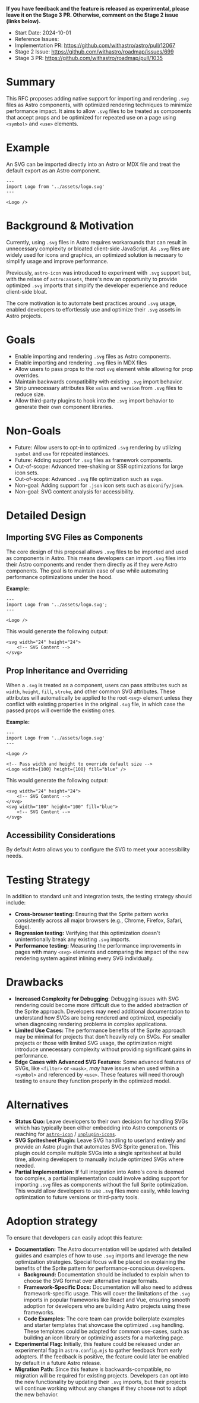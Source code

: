 **If you have feedback and the feature is released as experimental, please leave it on the Stage 3 PR. Otherwise, comment on the Stage 2 issue (links below).**

- Start Date: 2024-10-01
- Reference Issues: <!-- related issues, otherwise leave empty -->
- Implementation PR: https://github.com/withastro/astro/pull/12067
- Stage 2 Issue: https://github.com/withastro/roadmap/issues/699
- Stage 3 PR: https://github.com/withastro/roadmap/pull/1035

# Summary

This RFC proposes adding native support for importing and rendering `.svg` files as Astro components, with optimized rendering techniques to minimize performance impact. It aims to allow `.svg` files to be treated as components that accept props and be optimized for repeated use on a page using `<symbol>` and `<use>` elements.

# Example

An SVG can be imported directly into an Astro or MDX file and treat the default export as an Astro component.

```astro
---
import Logo from '../assets/logo.svg'
---

<Logo />
```

# Background & Motivation

Currently, using `.svg` files in Astro requires workarounds that can result in unnecessary complexity or bloated client-side JavaScript. As `.svg` files are widely used for icons and graphics, an optimized solution is necssary to simplify usage and improve performance.

Previously, `astro-icon` was introduced to experiment with `.svg` support but, with the relase of `astro:assets`, there's now an opportunity to provide optimized `.svg` imports that simplify the developer experience and reduce client-side bloat.

The core motivation is to automate best practices around `.svg` usage, enabled developers to effortlessly use and optimize their `.svg` assets in Astro projects.

# Goals

- Enable importing and rendering `.svg` files as Astro components.
- Enable importing and rendering `.svg` files in MDX files
- Allow users to pass props to the root `svg` element while allowing for prop overrides.
- Maintain backwards compatibility with existing `.svg` import behavior.
- Strip unnecessary attributes like `xmlns` and `version` from `.svg` files to reduce size.
- Allow third-party plugins to hook into the `.svg` import behavior to generate their own component libraries.

# Non-Goals

- Future: Allow users to opt-in to optimized `.svg` rendering by utilizing `symbol` and `use` for repeated instances.
- Future: Adding support for `.svg` files as framework components.
- Out-of-scope: Advanced tree-shaking or SSR optimizations for large icon sets.
- Out-of-scope: Advanced `.svg` file optimization such as `svgo`.
- Non-goal: Adding support for `.json` icon sets such as `@iconify/json`.
- Non-goal: SVG content analysis for accessibility.

# Detailed Design

## Importing SVG Files as Components

The core design of this proposal allows `.svg` files to be imported and used as components in Astro. This means developers can import `.svg` files into their Astro components and render them directly as if they were Astro components. The goal is to maintain ease of use while automating performance optimizations under the hood.

**Example:**

```astro
---
import Logo from '../assets/logo.svg';
---

<Logo />
```

This would generate the following output:

```astro
<svg width="24" height="24">
    <!-- SVG Content -->
</svg>
```

## Prop Inheritance and Overriding

When a `.svg` is treated as a component, users can pass attributes such as `width`, `height`, `fill`, `stroke`, and other common SVG attributes. These attributes will automatically be applied to the root `<svg>` element unless they conflict with existing properties in the original `.svg` file, in which case the passed props will override the existing ones.

**Example:**

```astro
---
import Logo from '../assets/logo.svg'
---

<Logo />

<!-- Pass width and height to override default size -->
<Logo width={100} height={100} fill="blue" />
```

This would generate the following output:

```astro
<svg width="24" height="24">
    <!-- SVG Content -->
</svg>
<svg width="100" height="100" fill="blue">
    <!-- SVG Content -->
</svg>
```

## Accessibility Considerations

By default Astro allows you to configure the SVG to meet your accessibility needs.

# Testing Strategy

In addition to standard unit and integration tests, the testing strategy should include:

- **Cross-browser testing:** Ensuring that the Sprite pattern works consistently across all major browsers (e.g., Chrome, Firefox, Safari, Edge).
- **Regression testing:** Verifying that this optimization doesn't unintentionally break any existing `.svg` imports.
- **Performance testing:** Measuring the performance improvements in pages with many `<svg>` elements and comparing the impact of the new rendering system against inlining every SVG individually.

# Drawbacks

- **Increased Complexity for Debugging**: Debugging issues with SVG rendering could become more difficult due to the added abstraction of the Sprite approach. Developers may need additional documentation to understand how SVGs are being rendered and optimized, especially when diagnosing rendering problems in complex applications.
- **Limited Use Cases:** The performance benefits of the Sprite approach may be minimal for projects that don't heavily rely on SVGs. For smaller projects or those with limited SVG usage, the optimization might introduce unnecessary complexity without providing significant gains in performance.
- **Edge Cases with Advanced SVG Features:** Some advanced features of SVGs, like `<filter>` or `<mask>`, _may_ have issues when used within a `<symbol>` and referenced by `<use>`. These features will need thorough testing to ensure they function properly in the optimized model.

# Alternatives

- **Status Quo:** Leave developers to their own decision for handling SVGs which has typically been either embedding into Astro components or reaching for [`astro-icon`](https://github.com/natemoo-re/astro-icon) / [`unplugin-icons`](https://github.com/unplugin/unplugin-icons).
- **SVG Spritesheet Plugin:** Leave SVG handling to userland entirely and provide an Astro plugin that automates SVG Sprite generation. This plugin could compile multiple SVGs into a single spritesheet at build time, allowing developers to manually include optimized SVGs where needed.
- **Partial Implementation:** If full integration into Astro's core is deemed too complex, a partial implementation could involve adding support for importing `.svg` files as components without the full Sprite optimization. This would allow developers to use `.svg` files more easily, while leaving optimization to future versions or third-party tools.

# Adoption strategy

To ensure that developers can easily adopt this feature:

- **Documentation:** The Astro documentation will be updated with detailed guides and examples of how to use `.svg` imports and leverage the new optimization strategies. Special focus will be placed on explaining the benefits of the Sprite pattern for performance-conscious developers.
  - **Background:** Documentation should be included to explain when to choose the SVG format over alternative image formats.
  - **Framework-Specific Docs:** Documentation will also need to address framework-specific usage. This will cover the limitations of the `.svg` imports in popular frameworks like React and Vue, ensuring smooth adoption for developers who are building Astro projects using these frameworks.
  - **Code Examples:** The core team can provide boilerplate examples and starter templates that showcase the optimized `.svg` handling. These templates could be adapted for common use-cases, such as building an icon library or optimizing assets for a marketing page.
- **Experimental Flag:** Initially, this feature could be released under an experimental flag in `astro.config.mjs` to gather feedback from early adopters. If the feedback is positive, the feature could later be enabled by default in a future Astro release.
- **Migration Path:** Since this feature is backwards-compatible, no migration will be required for existing projects. Developers can opt into the new functionality by updating their `.svg` imports, but their projects will continue working without any changes if they choose not to adopt the new behavior.

